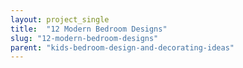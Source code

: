 ```yaml
---
layout: project_single
title:  "12 Modern Bedroom Designs"
slug: "12-modern-bedroom-designs"
parent: "kids-bedroom-design-and-decorating-ideas"
---
```

 
